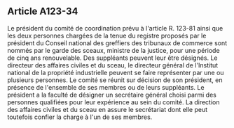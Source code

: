 Article A123-34
----
Le président du comité de coordination prévu à l'article R. 123-81 ainsi que les
deux personnes chargées de la tenue du registre proposés par le président du
Conseil national des greffiers des tribunaux de commerce sont nommés par le
garde des sceaux, ministre de la justice, pour une période de cinq ans
renouvelable. Des suppléants peuvent leur être désignés. Le directeur des
affaires civiles et du sceau, le directeur général de l'Institut national de la
propriété industrielle peuvent se faire représenter par une ou plusieurs
personnes. Le comité se réunit sur décision de son président, en présence de
l'ensemble de ses membres ou de leurs suppléants. Le président a la faculté de
désigner un secrétaire général choisi parmi des personnes qualifiées pour leur
expérience au sein du comité. La direction des affaires civiles et du sceau en
assure le secrétariat dont elle peut toutefois confier la charge à l'un de ses
membres.
